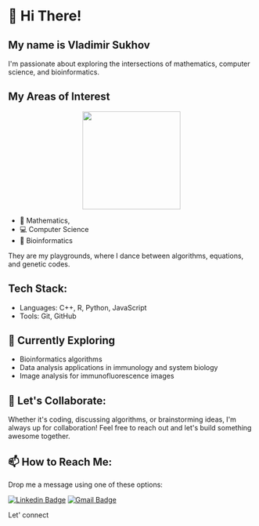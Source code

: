 # 👋 Hi There!

## My name is Vladimir Sukhov

I'm passionate about exploring the intersections of mathematics, computer science, and bioinformatics.


## My Areas of Interest

<p align="center">
    <img src='./pics/areas.png' height=200 />
</p>

- 🔢 Mathematics,
- 💻 Computer Science
- 🔬 Bioinformatics 

They are my playgrounds, where I dance between algorithms, equations, and genetic codes.

## Tech Stack:

- Languages: C++, R, Python, JavaScript
- Tools: Git, GitHub

## 🔭 Currently Exploring

- Bioinformatics algorithms
- Data analysis applications in immunology and system biology
- Image analysis for immunofluorescence images


## 🚀 Let's Collaborate:
Whether it's coding, discussing algorithms, or brainstorming ideas, I'm always up for collaboration! Feel free to reach out and let's build something awesome together.

## 📫 How to Reach Me:
Drop me a message using one of these options:

[![Linkedin Badge](https://img.shields.io/badge/-vdsukhov-blue?&logo=Linkedin&logoColor=white&link=https://www.linkedin.com/in/vdsukhov/)](https://www.linkedin.com/in/vdsukhov/) [![Gmail Badge](https://img.shields.io/badge/sukhovspace-c14438?color=blue&labelColor=blue&style=flat&logo=Gmail&logoColor=red&link=mailto:sukhovspace@gmail.com)](mailto:sukhovspace@gmail.com)

Let' connect

